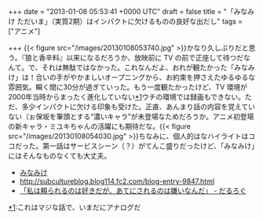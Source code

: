 
+++
date = "2013-01-08 05:53:41 +0000 UTC"
draft = false
title = "「みなみけ ただいま」（実質2期）はインパクトに欠けるものの良好な出だし"
tags = ["アニメ"]

+++
{{< figure src="/images/20130108053740.jpg"  >}}かなり久しぶりだと思う。『狼と香辛料』以来になるだろうか、放映前に TV の前で正座して待つだなんて。で、それは無駄ではなかった。これなんだよ、おれが観たかった「みなみけ」は！合いの手がやかましいオープニングから、お約束を押さえたゆるゆるな雰囲気。瞬く間に30分が過ぎていった。もう一度観たかったけど、TV 環境が2000年当時からまったく進化していない<a href="#f-dd113153" name="fn-dd113153" title="これはマジな話で、いまだにアナログだ">*1</a>ウチの環境では録画もできない。ただ、多少インパクトに欠ける印象も受けた。正直、あんまり話の内容を覚えていない（ぉ保坂を筆頭とする“濃いキャラ”が未登場なためだろうか。アニメ初登場の新キャラ・ミユキちゃんの活躍にも期待だな。{{< figure src="/images/20130108054030.jpg"  >}}ちなみに、個人的はなハイライトはココだった。第一話はサービスシーン（？）がてんこ盛りだったけど、「みなみけ」にはそんなものなくても大丈夫。

<ul>
<li><a href="http://www.starchild.co.jp/special/minami-ke/">みなみけ</a></li>
<li><a href="http://subcultureblog.blog114.fc2.com/blog-entry-9847.html">http://subcultureblog.blog114.fc2.com/blog-entry-9847.html</a></li>
<li><a href="https://blog.daruyanagi.jp/entry/2012/05/18/102103">「私は頼られるのは好きだが、あてにされるのは嫌いなんだ」 - だるろぐ</a></li>
</ul><div class="footnote">
<a href="#fn-dd113153" name="f-dd113153" class="footnote-number">*1</a><span class="footnote-delimiter">:</span><span class="footnote-text">これはマジな話で、いまだにアナログだ</span>
</div>

